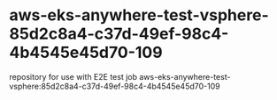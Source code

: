 # aws-eks-anywhere-test-vsphere-85d2c8a4-c37d-49ef-98c4-4b4545e45d70-109
repository for use with E2E test job aws-eks-anywhere-test-vsphere:85d2c8a4-c37d-49ef-98c4-4b4545e45d70-109
